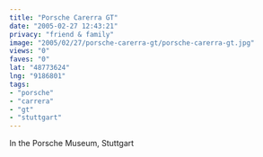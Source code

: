 ```yaml
---
title: "Porsche Carerra GT"
date: "2005-02-27 12:43:21"
privacy: "friend & family"
image: "2005/02/27/porsche-carerra-gt/porsche-carerra-gt.jpg"
views: "0"
faves: "0"
lat: "48773624"
lng: "9186801"
tags:
- "porsche"
- "carrera"
- "gt"
- "stuttgart"
---
```

In the Porsche Museum, Stuttgart
